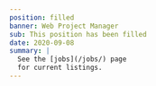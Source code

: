 ```yaml
---
position: filled
banner: Web Project Manager
sub: This position has been filled
date: 2020-09-08
summary: |
  See the [jobs](/jobs/) page
  for current listings.
---
```

